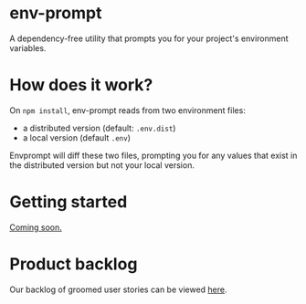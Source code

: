 # env-prompt
A dependency-free utility that prompts you for your project's environment variables.

# How does it work?
On `npm install`, env-prompt reads from two environment files:
 - a distributed version (default: `.env.dist`)
 - a local version (default `.env`)

Envprompt will diff these two files, prompting you for any values that exist in the distributed version
 but not your local version.

# Getting started
[Coming soon.](https://github.com/env-prompt/env-prompt/issues/5)

# Product backlog
Our backlog of groomed user stories can be viewed [here](https://github.com/env-prompt/env-prompt/issues?q=is%3Aissue+is%3Aopen+label%3Agroomed).
